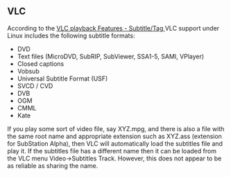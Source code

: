 
##  VLC 


According to the [
	VLC playback Features - Subtitle/Tag
      ](http://www.videolan.org/vlc/features.php?cat=sub) VLC support under Linux includes the following subtitle formats:

+ DVD
+ Text files (MicroDVD,
	  SubRIP, SubViewer, SSA1-5, SAMI, VPlayer)
+ Closed captions
+ Vobsub
+ Universal Subtitle Format (USF)
+ SVCD / CVD
+ DVB
+ OGM
+ CMML
+ Kate




If you play some sort of video file, say XYZ.mpg, and there
      is also a file with the same root name and appropriate extension
      such as XYZ.ass (extension for SubStation Alpha),
      then VLC will automatically load the subtitles file and play it.
      If the subtitles file has a different name then it can be loaded
      from the VLC menu Video->Subtitles Track. However, this does
      not appear to be as reliable as sharing the name.
